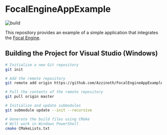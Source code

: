 # FocalEngineAppExample

![build](https://github.com/Azzinoth/FocalEngineAppExample/actions/workflows/Build.yml/badge.svg?branch=master)

This repository provides an example of a simple application that integrates the [Focal Engine](https://github.com/Azzinoth/FocalEngine/).
## Building the Project for Visual Studio (Windows)
```bash
# Initialize a new Git repository
git init

# Add the remote repository
git remote add origin https://github.com/Azzinoth/FocalEngineAppExample

# Pull the contents of the remote repository
git pull origin master

# Initialize and update submodules
git submodule update --init --recursive

# Generate the build files using CMake
# Will work in Windows PowerShell
cmake CMakeLists.txt
```
